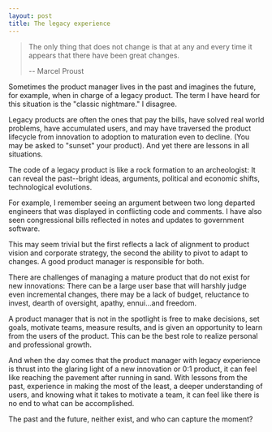 ```yaml
---
layout: post
title: The legacy experience
---
```


>
> The only thing that does not change is that at any and every time it appears that there have been great changes.
>
> -- Marcel Proust

Sometimes the product manager lives in the past and imagines the future, for example, when in charge of a legacy product.  The term I have heard for this situation is the "classic nightmare."  I disagree.

Legacy products are often the ones that pay the bills, have solved real world problems, have accumulated users, and may have traversed the product lifecycle from innovation to adoption to maturation even to decline.  (You may be asked to "sunset" your product).  And yet there are lessons in all situations.

The code of a legacy product is like a rock formation to an archeologist:  It can reveal the past--bright ideas, arguments, political and economic shifts, technological evolutions.  

For example, I remember seeing an argument between two long departed engineers that was displayed in conflicting code and comments.  I have also seen congressional bills reflected in notes and updates to government software.

This may seem trivial but the first reflects a lack of alignment to product vision and corporate strategy, the second the ability to pivot to adapt to changes.  A good product manager is responsible for both.

There are challenges of managing a mature product that do not exist for new innovations:  There can be a large user base that will harshly judge even incremental changes, there may be a lack of budget, reluctance to invest, dearth of oversight, apathy, ennui…and freedom.

A product manager that is not in the spotlight is free to make decisions, set goals, motivate teams, measure results, and is given an opportunity to learn from the users of the product.  This can be the best role to realize personal and professional growth.

And when the day comes that the product manager with legacy experience is thrust into the glaring light of a new innovation or 0:1 product, it can feel like reaching the pavement after running in sand.  With lessons from the past, experience in making the most of the least, a deeper understanding of users, and knowing what it takes to motivate a team, it can feel like there is no end to what can be accomplished.

The past and the future, neither exist, and who can capture the moment?
